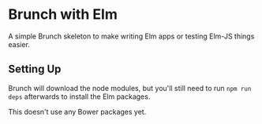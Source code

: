 Brunch with Elm
===============

A simple Brunch skeleton to make writing Elm apps or testing Elm-JS things easier.



Setting Up
----------

Brunch will download the node modules, but you'll still need to run `npm run deps` afterwards to install the Elm packages.

This doesn't use any Bower packages yet.
